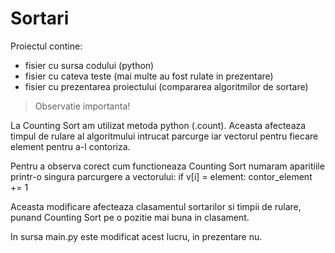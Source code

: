 # Sortari

Proiectul contine:
- fisier cu sursa codului (python)
- fisier cu cateva teste (mai multe au fost rulate in prezentare)
- fisier cu prezentarea proiectului (compararea algoritmilor de sortare)

> Observatie importanta! 

La Counting Sort am utilizat metoda python (.count). Aceasta afecteaza timpul de 
rulare al algoritmului intrucat parcurge iar vectorul pentru fiecare 
element pentru a-l contoriza.

Pentru a observa corect cum functioneaza Counting Sort numaram aparitiile
printr-o singura parcurgere a vectorului:
if v[i] = element:
	contor_element += 1

Aceasta modificare afecteaza clasamentul sortarilor si timpii de rulare, 
punand Counting Sort pe o pozitie mai buna in clasament. 

In sursa main.py este modificat acest lucru, in prezentare nu. 
